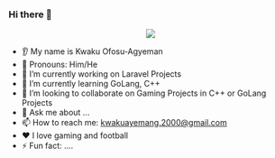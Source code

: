 ### Hi there 👋


<p align="center">
  <img src="https://capsule-render.vercel.app/api?text=Hey Everyone!🕹️&animation=fadeIn&type=waving&color=gradient&height=100"/>
</p>

* 👂 My name is Kwaku Ofosu-Agyeman
* 👩 Pronouns: Him/He
* 🔭 I’m currently working on Laravel Projects
* 🌱 I’m currently learning GoLang, C++
* 🤝 I’m looking to collaborate on Gaming Projects in C++ or GoLang Projects
* 💬 Ask me about ...
* 📫 How to reach me: kwakuayemang.2000@gmail.com
* ❤️ I love gaming and football
* ⚡ Fun fact: ....

